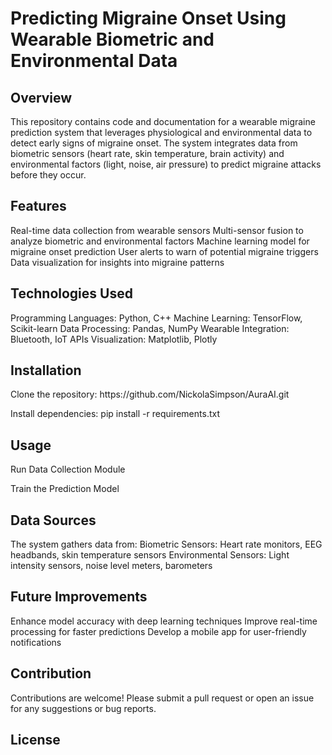 <h1>Predicting Migraine Onset Using Wearable Biometric and Environmental Data</h1>


<h2>Overview</h2>
This repository contains code and documentation for a wearable migraine prediction system that leverages physiological and environmental data to detect early signs of migraine onset. The system integrates data from biometric sensors (heart rate, skin temperature, brain activity) and environmental factors (light, noise, air pressure) to predict migraine attacks before they occur.


<h2>Features</h2>
Real-time data collection from wearable sensors
Multi-sensor fusion to analyze biometric and environmental factors
Machine learning model for migraine onset prediction
User alerts to warn of potential migraine triggers
Data visualization for insights into migraine patterns


<h2>Technologies Used</h2>
Programming Languages: Python, C++
Machine Learning: TensorFlow, Scikit-learn
Data Processing: Pandas, NumPy
Wearable Integration: Bluetooth, IoT APIs
Visualization: Matplotlib, Plotly


<h2>Installation</h2>
Clone the repository:
https://github.com/NickolaSimpson/AuraAI.git

Install dependencies:
pip install -r requirements.txt

<h2>Usage</h2>
Run Data Collection Module


Train the Prediction Model


<h2>Data Sources</h2>
The system gathers data from:
Biometric Sensors: Heart rate monitors, EEG headbands, skin temperature sensors
Environmental Sensors: Light intensity sensors, noise level meters, barometers


<h2>Future Improvements</h2>
Enhance model accuracy with deep learning techniques
Improve real-time processing for faster predictions
Develop a mobile app for user-friendly notifications


<h2>Contribution</h2>
Contributions are welcome! Please submit a pull request or open an issue for any suggestions or bug reports.


<h2>License</h2>
